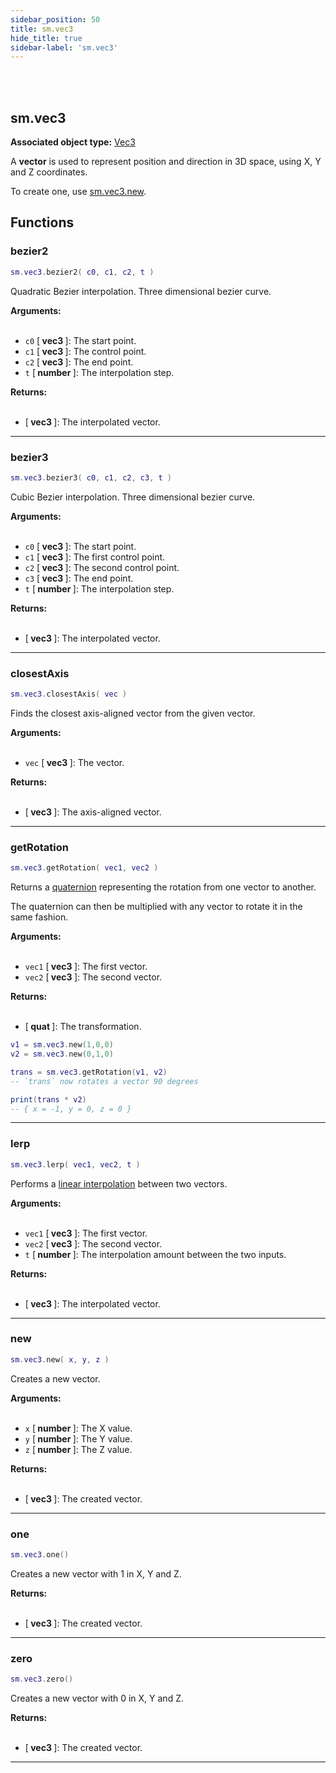 ```yaml
---
sidebar_position: 50
title: sm.vec3
hide_title: true
sidebar-label: 'sm.vec3'
---
```


<br></br>

## sm.vec3

**Associated object type:** [Vec3](/lua/Game-Script-Environment/Userdata/Vec3)

A <strong>vector</strong> is used to represent position and direction in 3D space, using X, Y and Z coordinates.

To create one, use [sm.vec3.new](#new).

## Functions

### bezier2

```lua
sm.vec3.bezier2( c0, c1, c2, t )
```

Quadratic Bezier interpolation. Three dimensional bezier curve.

<strong>Arguments:</strong> <br></br>

- <code>c0</code> [<strong> vec3 </strong>]: The start point.
- <code>c1</code> [<strong> vec3 </strong>]: The control point.
- <code>c2</code> [<strong> vec3 </strong>]: The end point.
- <code>t</code> [<strong> number </strong>]: The interpolation step.

<strong>Returns:</strong> <br></br>

- [<strong> vec3 </strong>]: The interpolated vector.

---

### bezier3

```lua
sm.vec3.bezier3( c0, c1, c2, c3, t )
```

Cubic Bezier interpolation. Three dimensional bezier curve.

<strong>Arguments:</strong> <br></br>

- <code>c0</code> [<strong> vec3 </strong>]: The start point.
- <code>c1</code> [<strong> vec3 </strong>]: The first control point.
- <code>c2</code> [<strong> vec3 </strong>]: The second control point.
- <code>c3</code> [<strong> vec3 </strong>]: The end point.
- <code>t</code> [<strong> number </strong>]: The interpolation step.

<strong>Returns:</strong> <br></br>

- [<strong> vec3 </strong>]: The interpolated vector.

---

### closestAxis

```lua
sm.vec3.closestAxis( vec )
```

Finds the closest axis-aligned vector from the given vector.

<strong>Arguments:</strong> <br></br>

- <code>vec</code> [<strong> vec3 </strong>]: The vector.

<strong>Returns:</strong> <br></br>

- [<strong> vec3 </strong>]: The axis-aligned vector.

---

### getRotation

```lua
sm.vec3.getRotation( vec1, vec2 )
```

Returns a [quaternion](/lua/Game-Script-Environment/Userdata/Quat) representing the rotation from one vector to another.

The quaternion can then be multiplied with any vector to rotate it in the same fashion.

<strong>Arguments:</strong> <br></br>

- <code>vec1</code> [<strong> vec3 </strong>]: The first vector.
- <code>vec2</code> [<strong> vec3 </strong>]: The second vector.

<strong>Returns:</strong> <br></br>

- [<strong> quat </strong>]: The transformation.

```lua title="Example"
v1 = sm.vec3.new(1,0,0)
v2 = sm.vec3.new(0,1,0)

trans = sm.vec3.getRotation(v1, v2)
-- `trans` now rotates a vector 90 degrees

print(trans * v2)
-- { x = -1, y = 0, z = 0 }
```

---

### lerp

```lua
sm.vec3.lerp( vec1, vec2, t )
```

Performs a [linear interpolation](https://en.wikipedia.org/wiki/Linear_interpolation) between two vectors.

<strong>Arguments:</strong> <br></br>

- <code>vec1</code> [<strong> vec3 </strong>]: The first vector.
- <code>vec2</code> [<strong> vec3 </strong>]: The second vector.
- <code>t</code> [<strong> number </strong>]: The interpolation amount between the two inputs.

<strong>Returns:</strong> <br></br>

- [<strong> vec3 </strong>]: The interpolated vector.

---

### new

```lua
sm.vec3.new( x, y, z )
```

Creates a new vector.

<strong>Arguments:</strong> <br></br>

- <code>x</code> [<strong> number </strong>]: The X value.
- <code>y</code> [<strong> number </strong>]: The Y value.
- <code>z</code> [<strong> number </strong>]: The Z value.

<strong>Returns:</strong> <br></br>

- [<strong> vec3 </strong>]: The created vector.

---

### one

```lua
sm.vec3.one()
```

Creates a new vector with 1 in X, Y and Z.

<strong>Returns:</strong> <br></br>

- [<strong> vec3 </strong>]: The created vector.

---

### zero

```lua
sm.vec3.zero()
```

Creates a new vector with 0 in X, Y and Z.

<strong>Returns:</strong> <br></br>

- [<strong> vec3 </strong>]: The created vector.

---